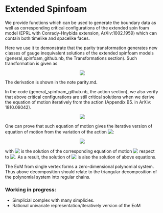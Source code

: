 # Extended Spinfoam

We provide functions which can be used to generate the boundary data as well as corresponding critical configurations of the extended spin foam model (EPRL with Conrady-Hnybida extension, ArXiv:1002.1959) which can contain both timelike and spacelike faces.

Here we use it to demonstrate that the parity transformation generates new classes of gauge inequivalent solutions of the extended spinfoam models (general_spinfoam_github.nb, the Transformations section). 
Such transformation is given as
<!-- $$
g \to g^{-1 \dagger}, \;\; for \ \text{SU(2)} \ , \qquad
g \to g^{-1 \dagger} i \sigma_3, \;\; for \ \text{SU(1,1)} \ .
$$ --> 

<div align="center"><img style="background: white;" src="https://render.githubusercontent.com/render/math?math=g%20%5Cto%20g%5E%7B-1%20%5Cdagger%7D%2C%20%5C%3B%5C%3B%20for%20%5C%20%5Ctext%7BSU(2)%7D%20%5C%20%2C%20%5Cqquad%0D%0Ag%20%5Cto%20g%5E%7B-1%20%5Cdagger%7D%20i%20%5Csigma_3%2C%20%5C%3B%5C%3B%20for%20%5C%20%5Ctext%7BSU(1%2C1)%7D%20%5C%20.%0D"></div>

The derivation is shown in the note parity.md.

In the code (general_spinfoam_github.nb, the action section), we also verify that above critical configurations are still critical solutions when we derive the equation of motion iteratively from the action (Appendix B5. in ArXiv: 1810.09042).
<!-- $$
\begin{aligned}
0 = \delta_{x_1} S(x_1,x_2, \dots, x_n) \\
0 = \delta_{x_2} S(x_1^0,x_2, \dots, x_n)\\
\vdots \\
0=\delta_{x_n} S(x_1^0, x_2^0, \dots, x_n) 
\end{aligned}
$$ --> 

<div align="center"><img style="background: white;" src="https://render.githubusercontent.com/render/math?math=%5Cbegin%7Baligned%7D%0D%0A0%20%3D%20%5Cdelta_%7Bx_1%7D%20S(x_1%2Cx_2%2C%20%5Cdots%2C%20x_n)%20%5C%5C%0D%0A0%20%3D%20%5Cdelta_%7Bx_2%7D%20S(x_1%5E0%2Cx_2%2C%20%5Cdots%2C%20x_n)%5C%5C%0D%0A%5Cvdots%20%5C%5C%0D%0A0%3D%5Cdelta_%7Bx_n%7D%20S(x_1%5E0%2C%20x_2%5E0%2C%20%5Cdots%2C%20x_n)%20%0D%0A%5Cend%7Baligned%7D%0D"></div>

 One can prove that such equation of motion gives the iterative version of equation of motion from the variation of the action <!-- $E^i := \delta_{x_i} S$ --> <img style="transform: translateY(0.1em); background: white;" src="https://render.githubusercontent.com/render/math?math=E%5Ei%20%3A%3D%20%5Cdelta_%7Bx_i%7D%20S">:
<!-- $$
\begin{aligned}
	0 &= \delta_{x_1} S(x_1,x_2, \dots, x_n) =E_1(x_1,x_2, \dots, x_n) , \\
	0 &= \delta_{x_2} S(x_1^0, x_2, \dots, x_n) =(\delta_{x_2} S)|_{x_1=x_1^0} +\delta_{x_2} x_1^0 \ (\delta_{x_1} S)|_{x_1=x_1^0}  =(\delta_{x_2} S)|_{x_1=x_1^0} =E_2(x_1^0,x_2, \dots, x_n), \\
    0 &= \delta_{x_3} S(x_1^0|_{x_2=x_2^0}, x_2^0, \dots, x_n) =(\delta_{x_3} S)|_{x_1=x_1^0,x_2=x_2^0} +\delta_{x_3} (x_1^0|_{x_2=x_2^0}) \ (\delta_{x_1} S)|_{x_1=x_1^0,x_2=x_2^0} +\delta_{x_2} (x_2^0) \ (\delta_{x_2} S)|_{x_1=x_1^0,x_2=x_2^0}  =(\delta_{x_2} S)|_{x_1=x_1^0} =E_3(x_1^0|_{x_2=x_2^0},x_2^0, \dots, x_n)  =0
    \\ \vdots \\
	0 &=\delta_{x_n} S(x_1^0|_{\forall_{1<i <n},\ x_i=x_i^0}, x_2^0|_{\forall_{2<i <n},\ x_i=x_i^0}, \dots, x_n) =(\delta_{x_n} S)|_{\forall i <n,\ x_i=x_i^0} = E_n(x_1^0,x_2^0, \dots, x_n)=0 
\end{aligned}
$$ --> 

<div align="center"><img style="background: white;" src="https://render.githubusercontent.com/render/math?math=%5Cbegin%7Baligned%7D%0D%0A%090%20%26%3D%20%5Cdelta_%7Bx_1%7D%20S(x_1%2Cx_2%2C%20%5Cdots%2C%20x_n)%20%3DE_1(x_1%2Cx_2%2C%20%5Cdots%2C%20x_n)%20%2C%20%5C%5C%0D%0A%090%20%26%3D%20%5Cdelta_%7Bx_2%7D%20S(x_1%5E0%2C%20x_2%2C%20%5Cdots%2C%20x_n)%20%3D(%5Cdelta_%7Bx_2%7D%20S)%7C_%7Bx_1%3Dx_1%5E0%7D%20%2B%5Cdelta_%7Bx_2%7D%20x_1%5E0%20%5C%20(%5Cdelta_%7Bx_1%7D%20S)%7C_%7Bx_1%3Dx_1%5E0%7D%20%20%3D(%5Cdelta_%7Bx_2%7D%20S)%7C_%7Bx_1%3Dx_1%5E0%7D%20%3DE_2(x_1%5E0%2Cx_2%2C%20%5Cdots%2C%20x_n)%2C%20%5C%5C%0D%0A%20%20%20%200%20%26%3D%20%5Cdelta_%7Bx_3%7D%20S(x_1%5E0%7C_%7Bx_2%3Dx_2%5E0%7D%2C%20x_2%5E0%2C%20%5Cdots%2C%20x_n)%20%3D(%5Cdelta_%7Bx_3%7D%20S)%7C_%7Bx_1%3Dx_1%5E0%2Cx_2%3Dx_2%5E0%7D%20%2B%5Cdelta_%7Bx_3%7D%20(x_1%5E0%7C_%7Bx_2%3Dx_2%5E0%7D)%20%5C%20(%5Cdelta_%7Bx_1%7D%20S)%7C_%7Bx_1%3Dx_1%5E0%2Cx_2%3Dx_2%5E0%7D%20%2B%5Cdelta_%7Bx_2%7D%20(x_2%5E0)%20%5C%20(%5Cdelta_%7Bx_2%7D%20S)%7C_%7Bx_1%3Dx_1%5E0%2Cx_2%3Dx_2%5E0%7D%20%20%3D(%5Cdelta_%7Bx_2%7D%20S)%7C_%7Bx_1%3Dx_1%5E0%7D%20%3DE_3(x_1%5E0%7C_%7Bx_2%3Dx_2%5E0%7D%2Cx_2%5E0%2C%20%5Cdots%2C%20x_n)%20%20%3D0%0D%0A%20%20%20%20%5C%5C%20%5Cvdots%20%5C%5C%0D%0A%090%20%26%3D%5Cdelta_%7Bx_n%7D%20S(x_1%5E0%7C_%7B%5Cforall_%7B1%3Ci%20%3Cn%7D%2C%5C%20x_i%3Dx_i%5E0%7D%2C%20x_2%5E0%7C_%7B%5Cforall_%7B2%3Ci%20%3Cn%7D%2C%5C%20x_i%3Dx_i%5E0%7D%2C%20%5Cdots%2C%20x_n)%20%3D(%5Cdelta_%7Bx_n%7D%20S)%7C_%7B%5Cforall%20i%20%3Cn%2C%5C%20x_i%3Dx_i%5E0%7D%20%3D%20E_n(x_1%5E0%2Cx_2%5E0%2C%20%5Cdots%2C%20x_n)%3D0%20%0D%0A%5Cend%7Baligned%7D%0D"></div>

with <!-- $x_i^0(x_{i+1}, \dots, x_n)$ --> <img style="transform: translateY(0.1em); background: white;" src="https://render.githubusercontent.com/render/math?math=x_i%5E0(x_%7Bi%2B1%7D%2C%20%5Cdots%2C%20x_n)"> is the solution of the corresponding equation of motion <!-- $E_n(x_1^0, \dots, x_{i-1}^0, x_i, x_{i+1},\dots, x_n)$ --> <img style="transform: translateY(0.1em); background: white;" src="https://render.githubusercontent.com/render/math?math=E_n(x_1%5E0%2C%20%5Cdots%2C%20x_%7Bi-1%7D%5E0%2C%20x_i%2C%20x_%7Bi%2B1%7D%2C%5Cdots%2C%20x_n)"> respect to <!-- $x_i$ --> <img style="transform: translateY(0.1em); background: white;" src="https://render.githubusercontent.com/render/math?math=x_i">. As a result, the solution of <!-- $E^i := \delta_{x_i} S$ --> <img style="transform: translateY(0.1em); background: white;" src="https://render.githubusercontent.com/render/math?math=E%5Ei%20%3A%3D%20%5Cdelta_%7Bx_i%7D%20S"> is also the solution of above equations.


The EoM from single vertex forms a zero-dimensional polynomial system. Thus above decomposition should relate to the triangular decomposition of the polynomial system into regular chains. 

### Working in progress:

- Simplicial complex with many simplicies.
- Rational univariate representation/iteratively version of the EoM
